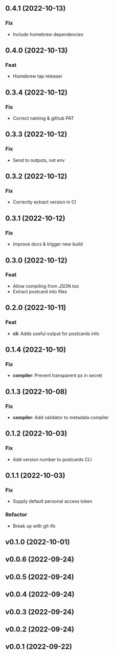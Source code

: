 ## 0.4.1 (2022-10-13)

### Fix

- Include homebrew dependencies

## 0.4.0 (2022-10-13)

### Feat

- Homebrew tap releaser

## 0.3.4 (2022-10-12)

### Fix

- Correct naming & github PAT

## 0.3.3 (2022-10-12)

### Fix

- Send to outputs, not env

## 0.3.2 (2022-10-12)

### Fix

- Correctly extract version in CI

## 0.3.1 (2022-10-12)

### Fix

- Improve docs & trigger new build

## 0.3.0 (2022-10-12)

### Feat

- Allow compiling from JSON too
- Extract postcard into files

## 0.2.0 (2022-10-11)

### Feat

- **cli**: Adds useful output for postcards info

## 0.1.4 (2022-10-10)

### Fix

- **compiler**: Prevent transparent px in secret

## 0.1.3 (2022-10-08)

### Fix

- **compiler**: Add validator to metadata compiler

## 0.1.2 (2022-10-03)

### Fix

- Add version number to postcards CLI

## 0.1.1 (2022-10-03)

### Fix

- Supply default personal access token

### Refactor

- Break up with git-lfs

## v0.1.0 (2022-10-01)

## v0.0.6 (2022-09-24)

## v0.0.5 (2022-09-24)

## v0.0.4 (2022-09-24)

## v0.0.3 (2022-09-24)

## v0.0.2 (2022-09-24)

## v0.0.1 (2022-09-22)
